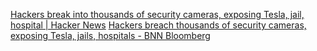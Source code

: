 
[Hackers break into thousands of security cameras, exposing Tesla, jail, hospital | Hacker News](https://news.ycombinator.com/item?id=26405056)
[Hackers breach thousands of security cameras, exposing Tesla, jails, hospitals - BNN Bloomberg](https://www.bnnbloomberg.ca/hackers-break-into-thousands-of-security-cameras-exposing-tesla-jails-hospitals-1.1574681)
